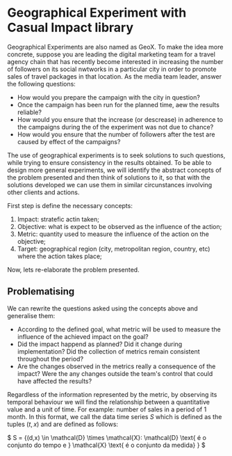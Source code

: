 # Geographical Experiment with Casual Impact library 

Geographical Experiments are also named as GeoX. To make the idea more concrete, suppose you are leading the digital marketing team for a travel agency chain that has recently become interested in increasing the number of followers on its social nwtworks in a particular city in order to promote sales of travel packages in that location. As the media team leader, answer the following questions:

  - How would you prepare the campaign with the city in question?
  - Once the campaign has been run for the planned time, aew the results reliable?
  - How would you ensure that the increase (or descrease) in adherence to the campaigns during the of the experiment was not due to chance?
  - How would you ensure that the number of followers after the test are caused by effect of the campaigns?

The use of geographical experiments is to seek solutions to such questions, while trying to ensure consistency in the results obtained. To be able to design more general experiments, we will identify the abstract concepts of the problem presented and then think of solutions to it, so that with the solutions developed we can use them in similar circunstances involving other clients and actions.

First step is define the necessary concepts:

  1. Impact: stratefic actin taken;
  2. Objective: what is expect to be observed as the influence of the action;
  3. Metric: quantity used to measure the influence of the action on the objective;
  4. Target: geographical region (city, metropolitan region, country, etc) where the action takes place;

Now, lets re-elaborate the problem presented.

## Problematising

We can rewrite the questions asked using the concepts above and generalise them:

  - According to the defined goal, what metric will be used to measure the influence of the achieved impact on the goal?
  - Did the impact happend as planned? Did it change during implementation? Did the collection of metrics remain consistent throughout the period?
  - Are the changes observed in the metrics really a consequence of the impact? Were the any changes outside the team's control that could have affected the results?

Regardless of the information represented by the metric, by observing its temporal behaviour we will find the relationship between a quantitative value and a unit of time. For example: number of sales in a period of 1 month. In this format, we call the data time series $S$ which is defined as the tuples $(t, x)$ and are defined as follows:

$  S = \{(d,x) \in \mathcal{D} \times \mathcal{X}: \mathcal{D} \text{ é o conjunto do tempo e } \mathcal{X} \text{ é o conjunto da medida} \} $



